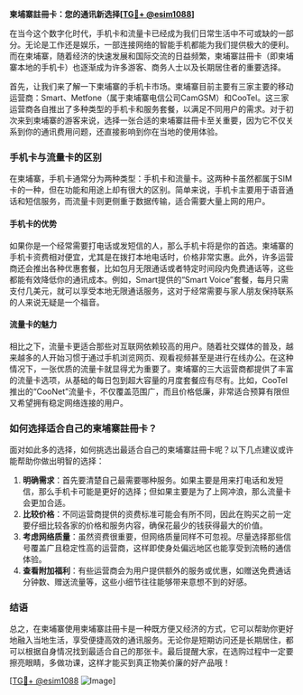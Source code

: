 **柬埔寨註冊卡：您的通讯新选择[[TG💪+ @esim1088](https://t.me/s/esim1088)]**

在当今这个数字化时代，手机卡和流量卡已经成为我们日常生活中不可或缺的一部分。无论是工作还是娱乐，一部连接网络的智能手机都能为我们提供极大的便利。而在柬埔寨，随着经济的快速发展和国际交流的日益频繁，柬埔寨註冊卡（即柬埔寨本地的手机卡）也逐渐成为许多游客、商务人士以及长期居住者的重要选择。

首先，让我们来了解一下柬埔寨的手机卡市场。柬埔寨目前主要有三家主要的移动运营商：Smart、Metfone（属于柬埔寨电信公司CamGSM）和CooTel。这三家运营商各自推出了多种类型的手机卡和服务套餐，以满足不同用户的需求。对于初次来到柬埔寨的游客来说，选择一张合适的柬埔寨註冊卡至关重要，因为它不仅关系到你的通讯费用问题，还直接影响到你在当地的使用体验。

### 手机卡与流量卡的区别

在柬埔寨，手机卡通常分为两种类型：手机卡和流量卡。这两种卡虽然都属于SIM卡的一种，但在功能和用途上却有很大的区别。简单来说，手机卡主要用于语音通话和短信服务，而流量卡则更侧重于数据传输，适合需要大量上网的用户。

#### 手机卡的优势

如果你是一个经常需要打电话或发短信的人，那么手机卡将是你的首选。柬埔寨的手机卡资费相对便宜，尤其是在拨打本地电话时，价格非常实惠。此外，许多运营商还会推出各种优惠套餐，比如包月无限通话或者特定时间段内免费通话等，这些都能有效降低你的通讯成本。例如，Smart提供的“Smart Voice”套餐，每月只需支付几美元，就可以享受本地无限通话服务，这对于经常需要与家人朋友保持联系的人来说无疑是一个福音。

#### 流量卡的魅力

相比之下，流量卡更适合那些对互联网依赖较高的用户。随着社交媒体的普及，越来越多的人开始习惯于通过手机浏览网页、观看视频甚至是进行在线办公。在这种情况下，一张优质的流量卡就显得尤为重要了。柬埔寨的三大运营商都提供了丰富的流量卡选项，从基础的每日包到超大容量的月度套餐应有尽有。比如，CooTel推出的“CooNet”流量卡，不仅覆盖范围广，而且价格低廉，非常适合预算有限但又希望拥有稳定网络连接的用户。

### 如何选择适合自己的柬埔寨註冊卡？

面对如此多的选择，如何挑选出最适合自己的柬埔寨註冊卡呢？以下几点建议或许能帮助你做出明智的选择：

1. **明确需求**：首先要清楚自己最需要哪种服务。如果主要是用来打电话和发短信，那么手机卡可能是更好的选择；但如果主要是为了上网冲浪，那么流量卡会更加合适。
2. **比较价格**：不同运营商提供的资费标准可能会有所不同，因此在购买之前一定要仔细比较各家的价格和服务内容，确保花最少的钱获得最大的价值。
3. **考虑网络质量**：虽然资费很重要，但网络质量同样不可忽视。尽量选择那些信号覆盖广且稳定性高的运营商，这样即使身处偏远地区也能享受到流畅的通信体验。
4. **查看附加福利**：有些运营商会为用户提供额外的服务或优惠，如赠送免费通话分钟数、赠送流量等，这些小细节往往能够带来意想不到的好感。

### 结语

总之，在柬埔寨使用柬埔寨註冊卡是一种既方便又经济的方式，它可以帮助你更好地融入当地生活，享受便捷高效的通讯服务。无论你是短期访问还是长期居住，都可以根据自身情况找到最适合自己的那张卡。最后提醒大家，在选购过程中一定要擦亮眼睛，多做功课，这样才能买到真正物美价廉的好产品哦！

[[TG💪+ @esim1088](https://t.me/s/esim1088) ![Image](https://i.postimg.cc/4NQfJmqS/Snipaste-2025-05-13-00-14-12.png)]
